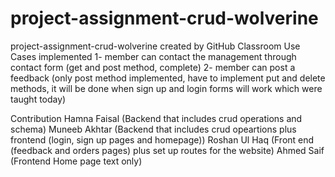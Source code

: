 

# project-assignment-crud-wolverine
project-assignment-crud-wolverine created by GitHub Classroom
Use Cases implemented
1- member can contact the management through contact form (get and post method, complete)
2- member can post a feedback (only post method implemented, have to implement put and delete methods, it will be done when sign up and login forms will work which were taught today)

Contribution
Hamna Faisal (Backend that includes crud operations and schema)
Muneeb Akhtar (Backend that includes crud opeartions plus frontend (login, sign up pages and homepage))
Roshan Ul Haq (Front end (feedback and orders pages) plus set up routes for the website)
Ahmed Saif (Frontend Home page text only)
